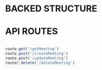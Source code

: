 # BACKED STRUCTURE 

# API ROUTES

```javascript

route.get('/getMeeting')
route.post('/createMeeting')
route.post('/updateMeeting')
router.delete('/deleteMeeting')

```